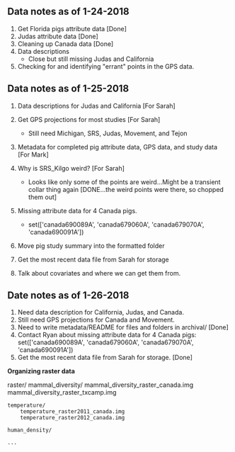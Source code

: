 ## Data notes as of 1-24-2018

1. Get Florida pigs attribute data [Done]
2. Judas attribute data [Done]
3. Cleaning up Canada data [Done]
4. Data descriptions 
	- Close but still missing Judas and California
5. Checking for and identifying "errant" points in the GPS data.

## Data notes as of 1-25-2018

1. Data descriptions for Judas and California [For Sarah]
3. Get GPS projections for most studies [For Sarah]
	- Still need Michigan, SRS, Judas, Movement, and Tejon
4. Metadata for completed pig attribute data, GPS data, and study data [For Mark]
5. Why is SRS_Kilgo weird? [For Sarah]
	- Looks like only some of the points are weird...Might be a transient collar thing again [DONE...the weird points were there, so chopped them out]

6. Missing attribute data for 4 Canada pigs.
	- set(['canada690089A', 'canada679060A', 'canada679070A', 'canada690091A'])
7. Move pig study summary into the formatted folder
8. Get the most recent data file from Sarah for storage
9. Talk about covariates and where we can get them from.

## Date notes as of 1-26-2018

1. Need data description for California, Judas, and Canada.
2. Still need GPS projections for Canada and Movement.
3. Need to write metadata/README for files and folders in archival/ [Done]
4. Contact Ryan about missing attribute data for 4 Canada pigs: set(['canada690089A', 'canada679060A', 'canada679070A', 'canada690091A'])
5. Get the most recent data file from Sarah for storage. [Done]

**Organizing raster data**

raster/
	mammal_diversity/
		mammal_diversity_raster_canada.img
		mammal_diversity_raster_txcamp.img


	temperature/
		temperature_raster2011_canada.img
		temperature_raster2012_canada.img

	human_density/

	...